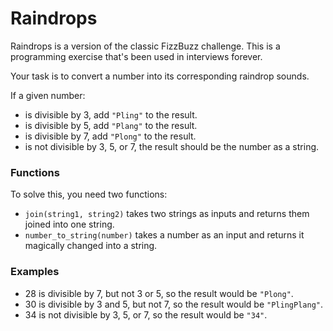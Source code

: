 # Raindrops

Raindrops is a version of the classic FizzBuzz challenge.
This is a programming exercise that's been used in interviews forever.

Your task is to convert a number into its corresponding raindrop sounds.

If a given number:

- is divisible by 3, add `"Pling"` to the result.
- is divisible by 5, add `"Plang"` to the result.
- is divisible by 7, add `"Plong"` to the result.
- is not divisible by 3, 5, or 7, the result should be the number as a string.

### Functions

To solve this, you need two functions:

- `join(string1, string2)` takes two strings as inputs and returns them joined into one string.
- `number_to_string(number)` takes a number as an input and returns it magically changed into a string.

### Examples

- 28 is divisible by 7, but not 3 or 5, so the result would be `"Plong"`.
- 30 is divisible by 3 and 5, but not 7, so the result would be `"PlingPlang"`.
- 34 is not divisible by 3, 5, or 7, so the result would be `"34"`.
